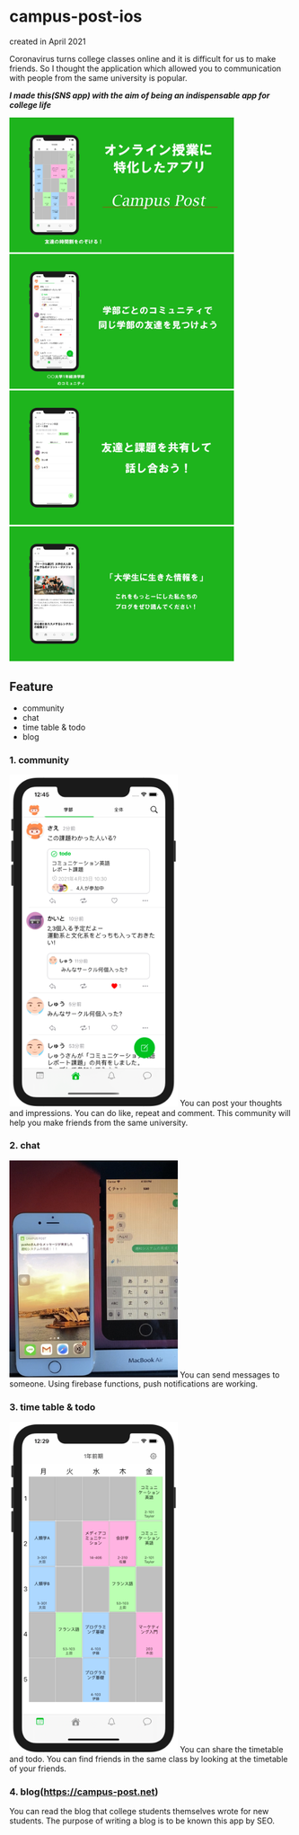
# campus-post-ios
created in April 2021

Coronavirus turns college classes online and it is difficult for us to make friends.
So I thought the application which allowed you to communication with people from the same university is popular.

***I made this(SNS app) with the aim of being an indispensable app for college life***


<div>
<img src="https://github.com/yusho-nakawaki/campus-post-ios/blob/main/twitter-image1.JPG" width="400">
<img src="https://github.com/yusho-nakawaki/campus-post-ios/blob/main/twitter-image2.JPG" width="400">
<img src="https://github.com/yusho-nakawaki/campus-post-ios/blob/main/twitter-image3.JPG" width="400">
<img src="https://github.com/yusho-nakawaki/campus-post-ios/blob/main/twitter-image4.JPG" width="400">
  </div>



## Feature
- community
- chat
- time table & todo
- blog

### 1. community
<img src="https://github.com/yusho-nakawaki/campus-post-ios/blob/main/%E3%82%B9%E3%82%AF%E3%83%AA%E3%83%BC%E3%83%B3%E3%82%B7%E3%83%A7%E3%83%83%E3%83%88%202021-03-29%200.45.44.png" width="300">
You can post your thoughts and impressions. You can do like, repeat and comment.
This community will help you make friends from the same university.


### 2. chat
<img src="https://github.com/yusho-nakawaki/campus-post-ios/blob/main/IMG_5392.jpg" width="300">
You can send messages to someone. Using firebase functions, push notifications are working.


### 3. time table & todo

<img src="https://github.com/yusho-nakawaki/campus-post-ios/blob/main/%E3%82%B9%E3%82%AF%E3%83%AA%E3%83%BC%E3%83%B3%E3%82%B7%E3%83%A7%E3%83%83%E3%83%88%202021-03-29%200.29.31.png" width="300">
You can share the timetable and todo. You can find friends in the same class by looking at the timetable of your friends.


### 4. blog(https://campus-post.net)
You can read the blog that college students themselves wrote for new students.
The purpose of writing a blog is to be known this app by SEO.
